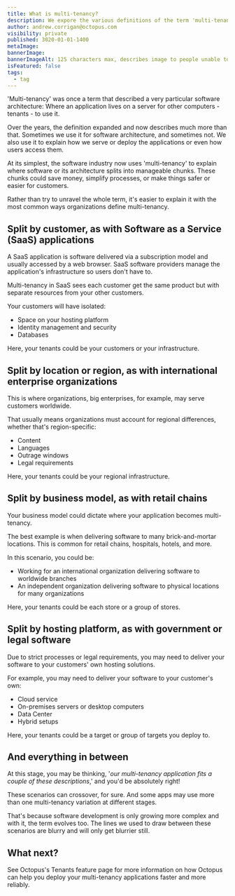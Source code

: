 ```yaml
---
title: What is multi-tenancy?
description: We expore the various definitions of the term 'multi-tenancy'.
author: andrew.corrigan@octopus.com
visibility: private
published: 3020-01-01-1400
metaImage: 
bannerImage: 
bannerImageAlt: 125 characters max, describes image to people unable to see it.
isFeatured: false
tags: 
  - tag
---
```


'Multi-tenancy' was once a term that described a very particular software architecture: Where an application lives on a server for other computers - tenants - to use it.

Over the years, the definition expanded and now describes much more than that. Sometimes we use it for software architecture, and sometimes not. We also use it to explain how we serve or deploy the applications or even how users access them.

At its simplest, the software industry now uses 'multi-tenancy' to explain where software or its architecture splits into manageable chunks. These chunks could save money, simplify processes, or make things safer or easier for customers.

Rather than try to unravel the whole term, it's easier to explain it with the most common ways organizations define multi-tenancy.

## Split by customer, as with Software as a Service (SaaS) applications

A SaaS application is software delivered via a subscription model and usually accessed by a web browser. SaaS software providers manage the application's infrastructure so users don't have to.

Multi-tenancy in SaaS sees each customer get the same product but with separate resources from your other customers.

Your customers will have isolated:

- Space on your hosting platform
- Identity management and security
- Databases

Here, your tenants could be your customers or your infrastructure.

## Split by location or region, as with international enterprise organizations

This is where organizations, big enterprises, for example, may serve customers worldwide.

That usually means organizations must account for regional differences, whether that's region-specific:

- Content
- Languages
- Outrage windows
- Legal requirements

Here, your tenants could be your regional infrastructure.

## Split by business model, as with retail chains

Your business model could dictate where your application becomes multi-tenancy.

The best example is when delivering software to many brick-and-mortar locations. This is common for retail chains, hospitals, hotels, and more.

In this scenario, you could be: 

- Working for an international organization delivering software to worldwide branches
- An independent organization delivering software to physical locations for many organizations

Here, your tenants could be each store or a group of stores.

## Split by hosting platform, as with government or legal software

Due to strict processes or legal requirements, you may need to deliver your software to your customers' own hosting solutions.

For example, you may need to deliver your software to your customer's own:

- Cloud service
- On-premises servers or desktop computers
- Data Center
- Hybrid setups

Here, your tenants could be a target or group of targets you deploy to.

## And everything in between

At this stage, you may be thinking, '*our multi-tenancy application fits a couple of these descriptions*,' and you'd be absolutely right!

These scenarios can crossover, for sure. And some apps may use more than one multi-tenancy variation at different stages.

That's because software development is only growing more complex and with it, the term evolves too. The lines we used to draw between these scenarios are blurry and will only get blurrier still.

## What next?

See Octopus's Tenants feature page for more information on how Octopus can help you deploy your multi-tenancy applications faster and more reliably.